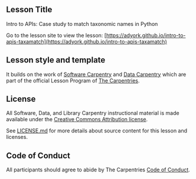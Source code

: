 ## Lesson Title

Intro to APIs: Case study to match taxonomic names in Python

Go to the lesson site to view the lesson: [https://adyork.github.io/intro-to-apis-taxamatch](https://adyork.github.io/intro-to-apis-taxamatch)

## Lesson style and template

It builds on the work of [Software Carpentry](http://software-carpentry.org/) and [Data Carpentry](http://www.datacarpentry.org/) which are part of the official Lesson Program of [The Carpentries](https://carpentries.org/).

## License

All Software, Data, and Library Carpentry instructional material is made available under the [Creative Commons Attribution
license](https://github.com/LibraryCarpentry/lc-data-intro/blob/gh-pages/LICENSE.md).

See [LICENSE.md](LICENSE.md) for more details about source content for this lesson and licenses.

## Code of Conduct

All participants should agree to abide by The Carpentries [Code of Conduct](https://docs.carpentries.org/topic_folders/policies/code-of-conduct.html).

